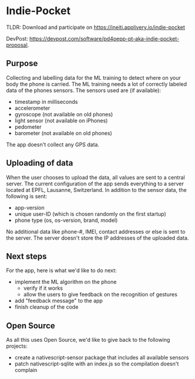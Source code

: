 # Indie-Pocket

TLDR: Download and participate on https://ineiti.applivery.io/indie-pocket

DevPost: https://devpost.com/software/pd4pepp-pt-aka-indie-pocket-proposal.

## Purpose

Collecting and labelling data for the ML training to detect where on your body the phone is carried.
The ML training needs a lot of correctly labeled data of the phones sensors.
The sensors used are (if available):
- timestamp in milliseconds
- accelerometer
- gyroscope (not available on old phones)
- light sensor (not available on iPhones)
- pedometer
- barometer (not available on old phones)

The app doesn't collect any GPS data.

## Uploading of data

When the user chooses to upload the data, all values are sent to a central server.
The current configuration of the app sends everything to a server located at EPFL, Lausanne, Switzerland.
In addition to the sensor data, the following is sent:

- app-version
- unique user-ID (which is chosen randomly on the first startup)
- phone type (os, os-version, brand, model)

No additional data like phone-#, IMEI, contact addresses or else is sent to the server.
The server doesn't store the IP addresses of the uploaded data.

## Next steps

For the app, here is what we'd like to do next:
- implement the ML algorithm on the phone
  - verify if it works
  - allow the users to give feedback on the recognition of gestures
- add "feedback message" to the app
- finish cleanup of the code

## Open Source

As all this uses Open Source, we'd like to give back to the following projects:

- create a nativescript-sensor package that includes all available sensors
- patch nativescript-sqlite with an index.js so the compilation doesn't complain
